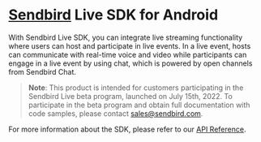 # [Sendbird](https://sendbird.com) Live SDK for Android


With Sendbird Live SDK, you can integrate live streaming functionality where users can host and participate in live events. In a live event, hosts can communicate with real-time voice and video while participants can engage in a live event by using chat, which is powered by open channels from Sendbird Chat. 

> **Note**: This product is intended for customers participating in the Sendbird Live beta program, launched on July 15th, 2022. To participate in the beta program and obtain full documentation with code samples, please contact sales@sendbird.com.

For more information about the SDK, please refer to our [API Reference](https://sendbird.com/docs/live/v1/android/ref/index.html).